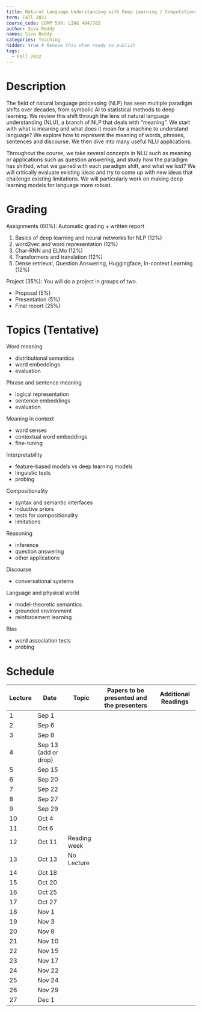 ```yaml
---
title: Natural Language Understanding with Deep Learning / Computational Semantics
term: Fall 2022
course_code: COMP 599; LING 484/782
author: Siva Reddy
names: Siva Reddy
categories: Teaching
hidden: true # Remove this when ready to publish
tags:
  - Fall 2022
---
```


# Description

The field of natural language processing (NLP) has seen multiple paradigm shifts over decades, from symbolic AI to statistical methods to deep learning. We review this shift through the lens of natural language understanding (NLU), a branch of NLP that deals with “meaning”. We start with what is meaning and what does it mean for a machine to understand language? We explore how to represent the meaning of words, phrases, sentences and discourse. We then dive into many useful NLU applications. 

Throughout the course, we take several concepts in NLU such as meaning or applications such as question answering, and study how the paradigm has shifted, what we gained with each paradigm shift, and what we lost? We will critically evaluate existing ideas and try to come up with new ideas that challenge existing limitations. We will particularly work on making deep learning models for language more robust.

# Grading

Assignments (60%): Automatic grading + written report
1. Basics of deep learning and neural networks for NLP (12%)
2. word2vec and word representation (12%)
3. Char-RNN and ELMo (12%)
4. Transformers and translation (12%)
5. Dense retrieval, Question Answering, Huggingface, In-context Learning (12%)

Project (35%): You will do a project in groups of two.
* Proposal (5%)
* Presentation (5%)
* Final report (25%)


# Topics (Tentative)

Word meaning
* distributional semantics
* word embeddings
* evaluation

Phrase and sentence meaning
* logical representation
* sentence embeddings
* evaluation

Meaning in context
* word senses
* contextual word embeddings
* fine-tuning

Interpretability
* feature-based models vs deep learning models
* linguistic tests
* probing

Compositionality
* syntax and semantic interfaces
* inductive priors
* tests for compositionality
* limitations

Reasoning
* inference
* question answering
* other applications

Discourse
* conversational systems

Language and physical world
* model-theoretic semantics
* grounded environment
* reinforcement learning

Bias
* word association tests
* probing


# Schedule

| Lecture | Date                 | Topic        | Papers to be presented and the presenters | Additional Readings |
| ------- | -------------------- | ------------ | ----------------------------------------- | ------------------- |
| 1       | Sep 1                |              |                                           |                     |
| 2       | Sep 6                |              |                                           |                     |
| 3       | Sep 8                |              |                                           |                     |
| 4       | Sep 13 (add or drop) |              |                                           |                     |
| 5       | Sep 15               |              |                                           |                     |
| 6       | Sep 20               |              |                                           |                     |
| 7       | Sep 22               |              |                                           |                     |
| 8       | Sep 27               |              |                                           |                     |
| 9       | Sep 29               |              |                                           |                     |
| 10      | Oct 4                |              |                                           |                     |
| 11      | Oct 6                |              |                                           |                     |
| 12      | Oct 11               | Reading week |                                           |                     |
| 13      | Oct 13               | No Lecture   |                                           |                     |
| 14      | Oct 18               |              |                                           |                     |
| 15      | Oct 20               |              |                                           |                     |
| 16      | Oct 25               |              |                                           |                     |
| 17      | Oct 27               |              |                                           |                     |
| 18      | Nov 1                |              |                                           |                     |
| 19      | Nov 3                |              |                                           |                     |
| 20      | Nov 8                |              |                                           |                     |
| 21      | Nov 10               |              |                                           |                     |
| 22      | Nov 15               |              |                                           |                     |
| 23      | Nov 17               |              |                                           |                     |
| 24      | Nov 22               |              |                                           |                     |
| 25      | Nov 24               |              |                                           |                     |
| 26      | Nov 29               |              |                                           |                     |
| 27      | Dec 1                |              |                                           |                     |